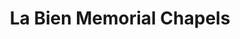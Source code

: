 ---
title: "La Bien Memorial Chapels"
url: /bacoor/la-bien-memorial-chapels/
shop: funeral directors
---